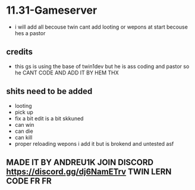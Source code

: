 # 11.31-Gameserver

- i will add all becouse twin cant add looting or wepons at start becouse hes a pastor


## credits
- this gs is using the base of twin1dev but he is ass coding and pastor so he CANT CODE AND ADD IT BY HEM THX

## shits need to be added 
- looting
- pick up
- fix a bit edit is a bit skkuned
- can win
- can die
- can kill
- proper reloading wepons i add it but is brokend and untested asf






## MADE IT BY ANDREU1K JOIN DISCORD https://discord.gg/dj6NamETrv TWIN LERN CODE FR FR
